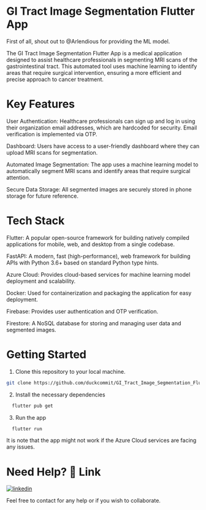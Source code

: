 # GI Tract Image Segmentation Flutter App

First of all, shout out to @Arlendious for providing the ML model.

The GI Tract Image Segmentation Flutter App is a medical application designed to assist healthcare professionals in segmenting MRI scans of the gastrointestinal tract. This automated tool uses machine learning to identify areas that require surgical intervention, ensuring a more efficient and precise approach to cancer treatment.

# Key Features

User Authentication: Healthcare professionals can sign up and log in using their organization email addresses, which are hardcoded for security. Email verification is implemented via OTP.

Dashboard: Users have access to a user-friendly dashboard where they can upload MRI scans for segmentation.

Automated Image Segmentation: The app uses a machine learning model to automatically segment MRI scans and identify areas that require surgical attention.

Secure Data Storage: All segmented images are securely stored in phone storage for future reference.

# Tech Stack

Flutter: A popular open-source framework for building natively compiled applications for mobile, web, and desktop from a single codebase.

FastAPI: A modern, fast (high-performance), web framework for building APIs with Python 3.6+ based on standard Python type hints.

Azure Cloud: Provides cloud-based services for machine learning model deployment and scalability.

Docker: Used for containerization and packaging the application for easy deployment.

Firebase: Provides user authentication and OTP verification.

Firestore: A NoSQL database for storing and managing user data and segmented images.


# Getting Started

1) Clone this repository to your local machine.
```bash
git clone https://github.com/duckcommit/GI_Tract_Image_Segmentation_Flutter_App.git
```

2) Install the necessary dependencies
```bash
  flutter pub get
```

3) Run the app
```bash
  flutter run
```

It is note that the app might not work if the Azure Cloud services are facing any issues.
# Need Help? 🔗 Link
[![linkedin](https://img.shields.io/badge/linkedin-0A66C2?style=for-the-badge&logo=linkedin&logoColor=white)](https://www.linkedin.com/in/vyshnav-ajith/)

Feel free to contact for any help or if you wish to collaborate. 

